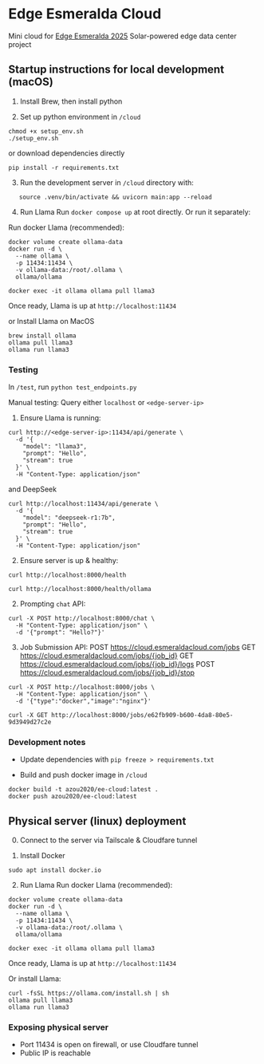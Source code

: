 # Edge Esmeralda Cloud
Mini cloud for [Edge Esmeralda 2025](https://www.edgeesmeralda.com) Solar-powered edge data center project

## Startup instructions for local development (macOS)
1. Install Brew, then install python

2. Set up python environment in `/cloud`
```
chmod +x setup_env.sh
./setup_env.sh
```
  or download dependencies directly 
```
pip install -r requirements.txt
```

3. Run the development server in `/cloud` directory with:
```
   source .venv/bin/activate && uvicorn main:app --reload
```

4. Run Llama
Run `docker compose up` at root directly. Or run it separately:

Run docker Llama (recommended): 
```
docker volume create ollama-data
docker run -d \
  --name ollama \
  -p 11434:11434 \
  -v ollama-data:/root/.ollama \
  ollama/ollama
```
```
docker exec -it ollama ollama pull llama3
```
Once ready, Llama is up at `http://localhost:11434`

or Install Llama on MacOS
```
brew install ollama
ollama pull llama3
ollama run llama3
```

### Testing
In `/test`, run `python test_endpoints.py`

Manual testing: 
Query either `localhost` or `<edge-server-ip>`
1. Ensure Llama is running: 
```
curl http://<edge-server-ip>:11434/api/generate \
  -d '{
    "model": "llama3",
    "prompt": "Hello",
    "stream": true
  }' \
  -H "Content-Type: application/json"
```
and DeepSeek
```
curl http://localhost:11434/api/generate \
  -d '{
    "model": "deepseek-r1:7b",
    "prompt": "Hello",
    "stream": true
  }' \
  -H "Content-Type: application/json"
```
2. Ensure server is up & healthy:
```
curl http://localhost:8000/health
```

```
curl http://localhost:8000/health/ollama
```

2. Prompting `chat` API:
```
curl -X POST http://localhost:8000/chat \
  -H "Content-Type: application/json" \
  -d '{"prompt": "Hello?"}'
```

3. Job Submission API:
POST   https://cloud.esmeraldacloud.com/jobs
GET    https://cloud.esmeraldacloud.com/jobs/{job_id}
GET    https://cloud.esmeraldacloud.com/jobs/{job_id}/logs
POST   https://cloud.esmeraldacloud.com/jobs/{job_id}/stop

```
curl -X POST http://localhost:8000/jobs \
  -H "Content-Type: application/json" \
  -d '{"type":"docker","image":"nginx"}'
```
```
curl -X GET http://localhost:8000/jobs/e62fb909-b600-4da8-80e5-9d3949d27c2e
```

### Development notes
- Update dependencies with `pip freeze > requirements.txt`

- Build and push docker image in `/cloud`
```
docker build -t azou2020/ee-cloud:latest .
docker push azou2020/ee-cloud:latest
```

## Physical server (linux) deployment
0. Connect to the server via Tailscale & Cloudfare tunnel

1. Install Docker
```
sudo apt install docker.io
```

2. Run Llama
Run docker Llama (recommended): 
```
docker volume create ollama-data
docker run -d \
  --name ollama \
  -p 11434:11434 \
  -v ollama-data:/root/.ollama \
  ollama/ollama
```

```
docker exec -it ollama ollama pull llama3
```
Once ready, Llama is up at `http://localhost:11434`

Or install Llama:
```
curl -fsSL https://ollama.com/install.sh | sh
ollama pull llama3
ollama run llama3
```

### Exposing physical server
- Port 11434 is open on firewall, or use Cloudfare tunnel
- Public IP is reachable